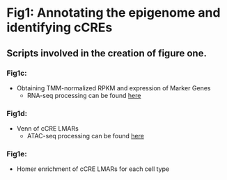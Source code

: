 # Fig1: Annotating the epigenome and identifying cCREs 

## Scripts involved in the creation of figure one.

### Fig1c: 
- Obtaining TMM-normalized RPKM and expression of Marker Genes
    - RNA-seq processing can be found [here](../DataProcessing/RNA-seq)
### Fig1d:
- Venn of cCRE LMARs
    - ATAC-seq processing can be found [here](../DataProcessing/ATAC-seq)
### Fig1e:
- Homer enrichment of cCRE LMARs for each cell type
